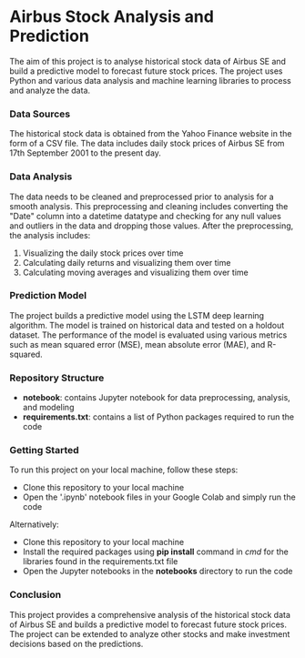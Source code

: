 # Airbus Stock Analysis and Prediction

The aim of this project is to analyse historical stock data of Airbus SE and build a predictive model to forecast future stock prices. The project uses Python and various data analysis and machine learning libraries to process and analyze the data.

### Data Sources

The historical stock data is obtained from the Yahoo Finance website in the form of a CSV file. The data includes daily stock prices of Airbus SE from 17th September 2001 to the present day.

### Data Analysis

The data needs to be cleaned and preprocessed prior to analysis for a smooth analysis. This preprocessing and cleaning includes converting the "Date" column into a datetime datatype and checking for any null values and outliers in the data and dropping those values. After the preprocessing, the analysis includes:

1. Visualizing the daily stock prices over time
2. Calculating daily returns and visualizing them over time
3. Calculating moving averages and visualizing them over time

### Prediction Model

The project builds a predictive model using the LSTM deep learning algorithm. The model is trained on historical data and tested on a holdout dataset. The performance of the model is evaluated using various metrics such as mean squared error (MSE), mean absolute error (MAE), and R-squared.

### Repository Structure

- **notebook**: contains Jupyter notebook for data preprocessing, analysis, and modeling
- **requirements.txt**: contains a list of Python packages required to run the code

### Getting Started

To run this project on your local machine, follow these steps:

- Clone this repository to your local machine
- Open the '.ipynb' notebook files in your Google Colab and simply run the code

Alternatively:

- Clone this repository to your local machine
- Install the required packages using **pip install** command in *cmd* for the libraries found in the requirements.txt file
- Open the Jupyter notebooks in the **notebooks** directory to run the code

### Conclusion

This project provides a comprehensive analysis of the historical stock data of Airbus SE and builds a predictive model to forecast future stock prices. The project can be extended to analyze other stocks and make investment decisions based on the predictions.
